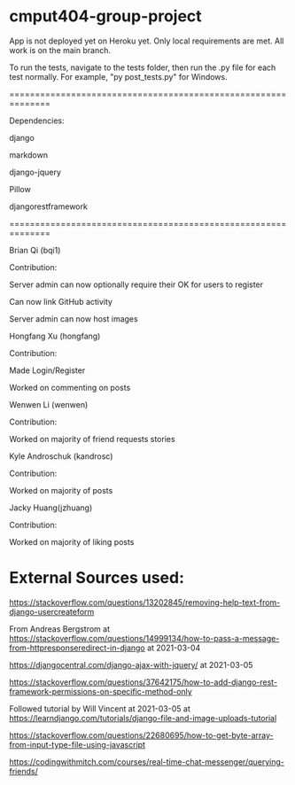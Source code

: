 # cmput404-group-project
App is not deployed yet on Heroku yet. Only local requirements are met. All work is on the main branch.

To run the tests, navigate to the tests folder, then run the .py file for each test normally. For example, "py post_tests.py" for Windows.

==============================================================

Dependencies:

django

markdown

django-jquery

Pillow

djangorestframework

==============================================================

Brian Qi (bqi1)

Contribution:

Server admin can now optionally require their OK for users to register

Can now link GitHub activity

Server admin can now host images

Hongfang Xu (hongfang)

Contribution:

Made Login/Register

Worked on commenting on posts

Wenwen Li (wenwen)

Contribution:

Worked on majority of friend requests stories

Kyle Androschuk (kandrosc)

Contribution:

Worked on majority of posts

Jacky Huang(jzhuang)

Contribution:

Worked on majority of liking posts



External Sources used:
==============================================================
https://stackoverflow.com/questions/13202845/removing-help-text-from-django-usercreateform

From Andreas Bergstrom at https://stackoverflow.com/questions/14999134/how-to-pass-a-message-from-httpresponseredirect-in-django at 2021-03-04 

https://djangocentral.com/django-ajax-with-jquery/ at 2021-03-05

https://stackoverflow.com/questions/37642175/how-to-add-django-rest-framework-permissions-on-specific-method-only

Followed tutorial by Will Vincent at 2021-03-05 at https://learndjango.com/tutorials/django-file-and-image-uploads-tutorial

https://stackoverflow.com/questions/22680695/how-to-get-byte-array-from-input-type-file-using-javascript

https://codingwithmitch.com/courses/real-time-chat-messenger/querying-friends/

